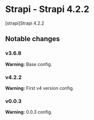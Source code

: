 # Strapi - Strapi 4.2.2

[strapi]Strapi 4.2.2


## Notable changes

### v3.6.8
**Warning:** Base config.

### v4.2.2
**Warning:** First v4 version config.

### v0.0.3
**Warning:** 0.0.3 config.